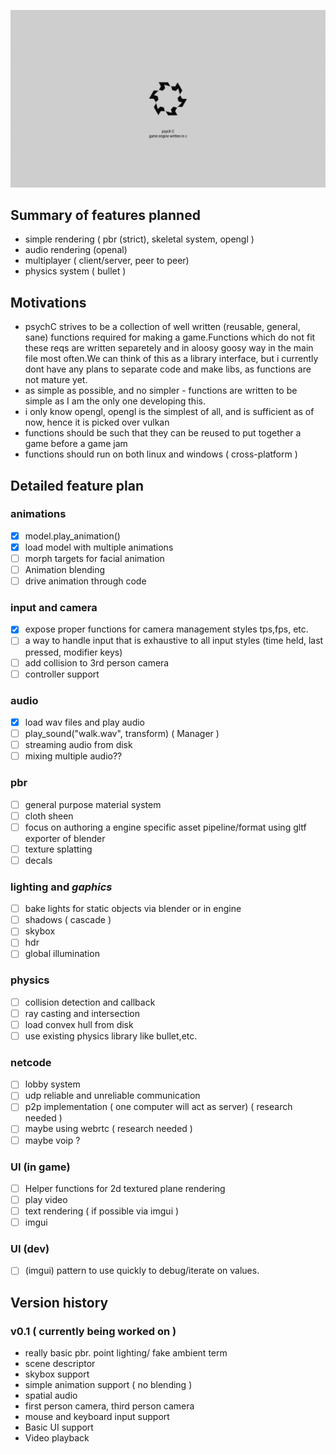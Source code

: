 ![banner.png]( banner.png )

## Summary of features planned

* simple rendering ( pbr (strict), skeletal system, opengl )
* audio rendering (openal)
* multiplayer ( client/server, peer to peer)
* physics system ( bullet )

## Motivations
- psychC strives to be a collection of well written (reusable, general, sane) functions required for making a game.Functions which do not fit these reqs are written separetely and in aloosy goosy way in the main file most often.We can think of this as a library interface, but i currently dont have any plans to separate code and make libs, as functions are not mature yet.
- as simple as possible, and no simpler - functions are written to be simple as I am the only one developing this.
- i only know opengl, opengl is the simplest of all, and is sufficient as of now, hence it is picked over vulkan
- functions should be such that they can be reused to put together a game before a game jam
- functions should run on both linux and windows ( cross-platform )

## Detailed feature plan

### animations
- [x] model.play_animation()
- [x] load model with multiple animations
- [ ] morph targets for facial animation
- [ ] Animation blending
- [ ] drive animation through code
  
### input and camera
- [x] expose proper functions for camera management styles tps,fps, etc.
- [ ] a way to handle input that is exhaustive to all input styles (time held, last pressed, modifier keys)
- [ ] add collision to 3rd person camera
- [ ] controller support

### audio
- [x] load wav files and play audio
- [ ] play_sound("walk.wav", transform) ( Manager )
- [ ] streaming audio from disk
- [ ] mixing multiple audio??

### pbr
- [ ] general purpose material system
- [ ] cloth sheen
- [ ] focus on authoring a engine specific asset pipeline/format using gltf exporter of blender
- [ ] texture splatting
- [ ] decals

### lighting and _**gaphics**_
- [ ] bake lights for static objects via blender or in engine
- [ ] shadows ( cascade )
- [ ] skybox
- [ ] hdr
- [ ] global illumination

### physics
- [ ] collision detection and callback
- [ ] ray casting and intersection
- [ ] load convex hull from disk
- [ ] use existing physics library like bullet,etc.

### netcode
- [ ] lobby system
- [ ] udp reliable and unreliable communication
- [ ] p2p implementation ( one computer will act as server) ( research needed )
- [ ] maybe using webrtc ( research needed )
- [ ] maybe voip ?

### UI (in game)
- [ ] Helper functions for 2d textured plane rendering
- [ ] play video
- [ ] text rendering ( if possible via imgui )
- [ ] imgui

### UI (dev)
- [ ] (imgui) pattern to use quickly to debug/iterate on values.

## Version history
### v0.1 ( currently being worked on )
- really basic pbr. point lighting/ fake ambient term
- scene descriptor
- skybox support
- simple animation support ( no blending )
- spatial audio
- first person camera, third person camera
- mouse and keyboard input support
- Basic UI support
- Video playback
